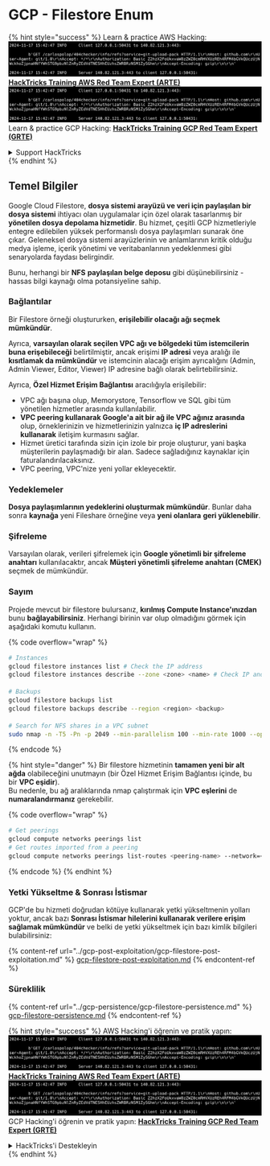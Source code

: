 # GCP - Filestore Enum

{% hint style="success" %}
Learn & practice AWS Hacking:<img src="../../../.gitbook/assets/image (1).png" alt="" data-size="line">[**HackTricks Training AWS Red Team Expert (ARTE)**](https://training.hacktricks.xyz/courses/arte)<img src="../../../.gitbook/assets/image (1).png" alt="" data-size="line">\
Learn & practice GCP Hacking: <img src="../../../.gitbook/assets/image (2).png" alt="" data-size="line">[**HackTricks Training GCP Red Team Expert (GRTE)**<img src="../../../.gitbook/assets/image (2).png" alt="" data-size="line">](https://training.hacktricks.xyz/courses/grte)

<details>

<summary>Support HackTricks</summary>

* Check the [**subscription plans**](https://github.com/sponsors/carlospolop)!
* **Join the** 💬 [**Discord group**](https://discord.gg/hRep4RUj7f) or the [**telegram group**](https://t.me/peass) or **follow** us on **Twitter** 🐦 [**@hacktricks\_live**](https://twitter.com/hacktricks\_live)**.**
* **Share hacking tricks by submitting PRs to the** [**HackTricks**](https://github.com/carlospolop/hacktricks) and [**HackTricks Cloud**](https://github.com/carlospolop/hacktricks-cloud) github repos.

</details>
{% endhint %}

## Temel Bilgiler

Google Cloud Filestore, **dosya sistemi arayüzü ve veri için paylaşılan bir dosya sistemi** ihtiyacı olan uygulamalar için özel olarak tasarlanmış bir **yönetilen dosya depolama hizmetidir**. Bu hizmet, çeşitli GCP hizmetleriyle entegre edilebilen yüksek performanslı dosya paylaşımları sunarak öne çıkar. Geleneksel dosya sistemi arayüzlerinin ve anlamlarının kritik olduğu medya işleme, içerik yönetimi ve veritabanlarının yedeklenmesi gibi senaryolarda faydası belirgindir.

Bunu, herhangi bir **NFS** **paylaşılan belge deposu** gibi düşünebilirsiniz - hassas bilgi kaynağı olma potansiyeline sahip.

### Bağlantılar

Bir Filestore örneği oluştururken, **erişilebilir olacağı ağı seçmek mümkündür**.

Ayrıca, **varsayılan olarak seçilen VPC ağı ve bölgedeki tüm istemcilerin buna erişebileceği** belirtilmiştir, ancak erişimi **IP adresi** veya aralığı ile **kısıtlamak da mümkündür** ve istemcinin alacağı erişim ayrıcalığını (Admin, Admin Viewer, Editor, Viewer) IP adresine bağlı olarak belirtebilirsiniz.

Ayrıca, **Özel Hizmet Erişim Bağlantısı** aracılığıyla erişilebilir:

* VPC ağı başına olup, Memorystore, Tensorflow ve SQL gibi tüm yönetilen hizmetler arasında kullanılabilir.
* **VPC peering kullanarak Google'a ait bir ağ ile VPC ağınız arasında** olup, örneklerinizin ve hizmetlerinizin yalnızca **iç IP adreslerini kullanarak** iletişim kurmasını sağlar.
* Hizmet üretici tarafında sizin için izole bir proje oluşturur, yani başka müşterilerin paylaşmadığı bir alan. Sadece sağladığınız kaynaklar için faturalandırılacaksınız.
* VPC peering, VPC'nize yeni yollar ekleyecektir.

### Yedeklemeler

**Dosya paylaşımlarının yedeklerini oluşturmak mümkündür**. Bunlar daha sonra **kaynağa** yeni Fileshare örneğine veya **yeni olanlara** **geri yüklenebilir**.

### Şifreleme

Varsayılan olarak, verileri şifrelemek için **Google yönetimli bir şifreleme anahtarı** kullanılacaktır, ancak **Müşteri yönetimli şifreleme anahtarı (CMEK)** seçmek de mümkündür.

### Sayım

Projede mevcut bir filestore bulursanız, **kırılmış Compute Instance'ınızdan** bunu **bağlayabilirsiniz**. Herhangi birinin var olup olmadığını görmek için aşağıdaki komutu kullanın.

{% code overflow="wrap" %}
```bash
# Instances
gcloud filestore instances list # Check the IP address
gcloud filestore instances describe --zone <zone> <name> # Check IP and access restrictions

# Backups
gcloud filestore backups list
gcloud filestore backups describe --region <region> <backup>

# Search for NFS shares in a VPC subnet
sudo nmap -n -T5 -Pn -p 2049 --min-parallelism 100 --min-rate 1000 --open 10.99.160.2/20
```
{% endcode %}

{% hint style="danger" %}
Bir filestore hizmetinin **tamamen yeni bir alt ağda** olabileceğini unutmayın (bir Özel Hizmet Erişim Bağlantısı içinde, bu bir **VPC eşidir**).\
Bu nedenle, bu ağ aralıklarında nmap çalıştırmak için **VPC eşlerini** de **numaralandırmanız** gerekebilir.

{% code overflow="wrap" %}
```bash
# Get peerings
gcloud compute networks peerings list
# Get routes imported from a peering
gcloud compute networks peerings list-routes <peering-name> --network=<network-name> --region=<region> --direction=INCOMING
```
{% endcode %}
{% endhint %}

### Yetki Yükseltme & Sonrası İstismar

GCP'de bu hizmeti doğrudan kötüye kullanarak yetki yükseltmenin yolları yoktur, ancak bazı **Sonrası İstismar hilelerini kullanarak verilere erişim sağlamak mümkündür** ve belki de yetki yükseltmek için bazı kimlik bilgileri bulabilirsiniz:

{% content-ref url="../gcp-post-exploitation/gcp-filestore-post-exploitation.md" %}
[gcp-filestore-post-exploitation.md](../gcp-post-exploitation/gcp-filestore-post-exploitation.md)
{% endcontent-ref %}

### Süreklilik

{% content-ref url="../gcp-persistence/gcp-filestore-persistence.md" %}
[gcp-filestore-persistence.md](../gcp-persistence/gcp-filestore-persistence.md)
{% endcontent-ref %}

{% hint style="success" %}
AWS Hacking'i öğrenin ve pratik yapın:<img src="../../../.gitbook/assets/image (1).png" alt="" data-size="line">[**HackTricks Training AWS Red Team Expert (ARTE)**](https://training.hacktricks.xyz/courses/arte)<img src="../../../.gitbook/assets/image (1).png" alt="" data-size="line">\
GCP Hacking'i öğrenin ve pratik yapın: <img src="../../../.gitbook/assets/image (2).png" alt="" data-size="line">[**HackTricks Training GCP Red Team Expert (GRTE)**<img src="../../../.gitbook/assets/image (2).png" alt="" data-size="line">](https://training.hacktricks.xyz/courses/grte)

<details>

<summary>HackTricks'i Destekleyin</summary>

* [**abonelik planlarını**](https://github.com/sponsors/carlospolop) kontrol edin!
* **💬 [**Discord grubuna**](https://discord.gg/hRep4RUj7f) veya [**telegram grubuna**](https://t.me/peass) katılın ya da **Twitter'da** 🐦 [**@hacktricks\_live**](https://twitter.com/hacktricks\_live)**'i takip edin.**
* **Hacking hilelerini paylaşmak için** [**HackTricks**](https://github.com/carlospolop/hacktricks) ve [**HackTricks Cloud**](https://github.com/carlospolop/hacktricks-cloud) github reposuna PR gönderin.

</details>
{% endhint %}
